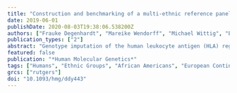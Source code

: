 ```yaml
---
title: "Construction and benchmarking of a multi-ethnic reference panel for the imputation of HLA class I and II alleles"
date: 2019-06-01
publishDate: 2020-08-03T19:38:06.538200Z
authors: ["Frauke Degenhardt", "Mareike Wendorff", "Michael Wittig", "Eva Ellinghaus", "Lisa W. Datta", "John Schembri", "Siew C. Ng", "Elisa Rosati", "Matthias Hübenthal", "David Ellinghaus", "Eun Suk Jung", "Wolfgang Lieb", "Shifteh Abedian", "Reza Malekzadeh", "Jae Hee Cheon", "Pierre Ellul", "Ajit Sood", "Vandana Midha", "B. K. Thelma", "Sunny H. Wong", "Stefan Schreiber", "Keiko Yamazaki", "Michiaki Kubo", "Gabrielle Boucher", "John D. Rioux", "Tobias L. Lenz", "Steven R. Brant", "Andre Franke"]
publication_types: ["2"]
abstract: "Genotype imputation of the human leukocyte antigen (HLA) region is a cost-effective means to infer classical HLA alleles from inexpensive and dense SNP array data. In the research setting, imputation helps avoid costs for wet lab-based HLA typing and thus renders association analyses of the HLA in large cohorts feasible. Yet, most HLA imputation reference panels target Caucasian ethnicities and multi-ethnic panels are scarce. We compiled a high-quality multi-ethnic reference panel based on genotypes measured with Illumina's Immunochip genotyping array and HLA types established using a high-resolution next generation sequencing approach. Our reference panel includes more than 1,300 samples from Germany, Malta, China, India, Iran, Japan and Korea and samples of African American ancestry for all classical HLA class I and II alleles including HLA-DRB3/4/5. Applying extensive cross-validation, we benchmarked the imputation using the HLA imputation tool HIBAG, our multi-ethnic reference and an independent, previously published data set compiled of subpopulations of the 1000 Genomes project. We achieved average imputation accuracies higher than 0.924 for the commonly studied HLA-A, -B, -C, -DQB1 and -DRB1 genes across all ethnicities. We investigated allele-specific imputation challenges in regard to geographic origin of the samples using sensitivity and specificity measurements as well as allele frequencies and identified HLA alleles that are challenging to impute for each of the populations separately. In conclusion, our new multi-ethnic reference data set allows for high resolution HLA imputation of genotypes at all classical HLA class I and II genes including the HLA-DRB3/4/5 loci based on diverse ancestry populations."
featured: false
publication: "*Human Molecular Genetics*"
tags: ["Humans", "Ethnic Groups", "African Americans", "European Continental Ancestry Group", "Polymorphism", "Single Nucleotide", "Alleles", "Gene Frequency", "Genotype", "High-Throughput Nucleotide Sequencing", "Haplotypes", "Retrospective Studies", "Cluster Analysis", "Asian Continental Ancestry Group", "Histocompatibility Antigens Class II", "HLA Antigens", "Benchmarking", "Histocompatibility Antigens Class I", "HLA-DRB3 Chains", "HLA-DRB4 Chains", "HLA-DRB5 Chains"]
grcs: ["rutgers"]
doi: "10.1093/hmg/ddy443"
---
```


